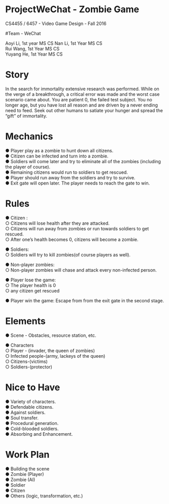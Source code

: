 # ProjectWeChat - Zombie Game
CS4455 / 6457 - Video Game Design - Fall 2016

#Team - WeChat

Aoyi Li, 1st year MS CS 
Nan Li, 1st Year MS CS  
Rui Wang, 1st Year MS CS   
Yuyang He, 1st Year MS CS   

# Story

In the search for immortality extensive research was performed. While on the verge of a breakthrough, a critical error was made and the worst case scenario came about. You are patient 0, the failed test subject. You no longer age, but you have lost all reason and are driven by a never ending need to feed. Seek out other humans to satiate your hunger and spread the “gift” of immortality. 

# Mechanics

● Player play as a zombie to hunt down all citizens.  
● Citizen can be infected and turn into a zombie.  
● Soldiers will come later and try to eliminate all of the zombies (including the player of course).  
● Remaining citizens would run to soldiers to get rescued.  
● Player should run away from the soldiers and try to survive.  
● Exit gate will open later. The player needs to reach the gate to win.  

# Rules

● Citizen :  
○ Citizens will lose health after they are attacked.  
○ Citizens will run away from zombies or run towards soldiers to get rescued.  
○ After one’s health becomes 0, citizens will become a zombie.  

● Soldiers:  
○ Soldiers will try to kill zombies(of course players as well).

● Non-player zombies:  
○ Non-player zombies will chase and attack every non-infected person.

● Player lose the game:  
○ The player health is 0  
○ any citizen get rescued  

● Player win the game: Escape from from the exit gate in the second stage.

# Elements

● Scene - Obstacles, resource station, etc.

● Characters   
○ Player - (invader, the queen of zombies)  
○ Infected people-(army, lackeys of the queen)  
○ Citizens-(victims)  
○ Soldiers-(protector)  

# Nice to Have

● Variety of characters.  
● Defendable citizens.  
● Against soldiers.  
● Soul transfer.  
● Procedural generation.  
● Cold-blooded soldiers.  
● Absorbing and Enhancement.  

# Work Plan

● Building the scene  
● Zombie (Player)  
● Zombie (AI)  
● Soldier  
● Citizen  
● Others (logic, transformation, etc.)  
